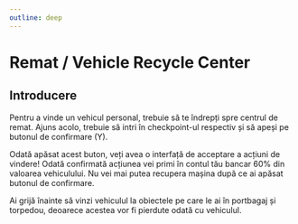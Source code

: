 ```yaml
---
outline: deep
---
```


# Remat / Vehicle Recycle Center

## Introducere

Pentru a vinde un vehicul personal, trebuie să te îndrepți spre centrul de remat. Ajuns acolo, trebuie să intri în checkpoint-ul respectiv și să apeși pe butonul de confirmare (Y).

Odată apăsat acest buton, veți avea o interfață de acceptare a acțiuni de vindere!
Odată confirmată acțiunea vei primi în contul tău bancar 60% din valoarea vehiculului. Nu vei mai putea recupera mașina după ce ai apăsat butonul de confirmare.

Ai grijă înainte să vinzi vehiculul la obiectele pe care le ai în portbagaj și torpedou, deoarece acestea vor fi pierdute odată cu vehiculul.
